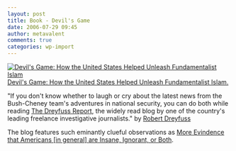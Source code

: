 ```yaml
---
layout: post
title: Book - Devil's Game
date: 2006-07-29 09:45
author: metavalent
comments: true
categories: wp-import
---
```

<!--Lead Photo --><a HREF="http://service.bfast.com/bfast/click?bfmid=2181&amp;sourceid=41606204&amp;bfpid=0805076522&amp;bfmtype=book"><img SRC="http://images.barnesandnoble.com/images/10260000/10267336.gif" BORDER="0" ALT="Devil's Game: How the United States Helped Unleash Fundamentalist Islam"/>Devil's Game: How the United States Helped Unleash Fundamentalist Islam.</a>

"If you don't know whether to laugh or cry about the latest news from the Bush-Cheney team's adventures in national security, you can do both while reading <a href="http://robertdreyfuss.com/blog">The Dreyfuss Report</a>, the widely read blog by one of the country's leading freelance investigative journalists." by <a href="http://robertdreyfuss.com/">Robert Dreyfuss</a>

The blog features such eminantly clueful observations as <a href="http://robertdreyfuss.com/blog/2006/07/more_evidence_americans_are_in.html">More Evindence that Americans [in general] are Insane, Ignorant, or Both</a>.

<img SRC="http://service.bfast.com/bfast/serve?bfmid=2181&amp;sourceid=41606204&amp;bfpid=0805076522&amp;bfmtype=book" BORDER="0" loading="lazy" width="1" HEIGHT="1"/>
